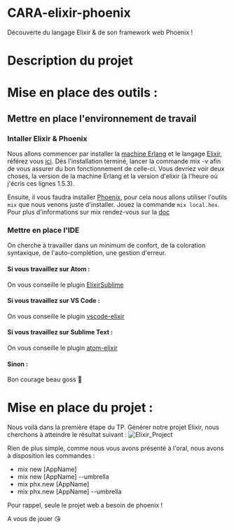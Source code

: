 # CARA-elixir-phoenix
Découverte du langage Elixir &amp; de son framework web Phoenix !

# Description du projet

# Mise en place des outils :

## Mettre en place l'environnement de travail
### Intaller Elixir & Phoenix
Nous allons commencer par installer la [machine Erlang](http://erlang.org/doc/index.html) et le langage [Elixir](https://elixir-lang.org/), référez vous [ici](https://elixir-lang.org/install.html). Dès l'installation terminé, lancer la commande mix -v afin de vous assurer du bon fonctionnement de celle-ci. Vous devriez voir deux choses, la version de la machine Erlang et la version d'elixir (à l'heure où j'écris ces lignes 1.5.3).

Ensuite, il vous faudra installer [Phoenix](http://phoenixframework.org/), pour cela nous allons utiliser l'outils `mix` que nous venons juste d'installer. Jouez la commande `mix local.hex`. Pour plus d'informations sur mix rendez-vous sur la [doc](http://phoenixframework.org/)

### Mettre en place l'IDE
On cherche à travailler dans un minimum de confort, de la coloration syntaxique, de l'auto-complétion, une gestion d'erreur.
#### Si vous travaillez sur Atom :
   On vous conseille le plugin [ElixirSublime](https://github.com/vishnevskiy/ElixirSublime)
#### Si vous travaillez sur VS Code :
   On vous conseille le plugin [vscode-elixir](https://marketplace.visualstudio.com/items?itemName=mjmcloug.vscode-elixir)
#### Si vous travaillez sur Sublime Text :
   On vous conseille le plugin [atom-elixir](https://github.com/msaraiva/atom-elixir)
#### Sinon :
Bon courage beau goss :fu:

# Mise en place du projet :
Nous voilà dans la première étape du TP. Générer notre projet Elixir, nous cherchons à atteindre le résultat suivant :
<img src="https://image.ibb.co/nmovKR/Elixir_Project.png" alt="Elixir_Project" border="0">

Rien de plus simple, comme nous vous avons présenté à l'oral, nous avons à disposition les commandes :
+ mix new [AppName]
+ mix new [AppName] --umbrella
+ mix phx.new [AppName]
+ mix phx.new [AppName] --umbrella

Pour rappel, seule le projet web a besoin de phoenix !

A vous de jouer :kissing_heart:

